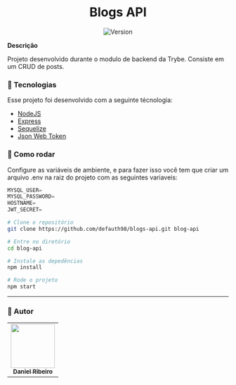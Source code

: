 <h1 align="center">Blogs API</h1>
<p align="center">
  <img alt="Version" src="https://img.shields.io/badge/version-0.1.0-blue.svg?cacheSeconds=2592000" />
  <a href="https://twitter.com/defauth8" target="_blank">
  </a>
</p>

**Descrição**

Projeto desenvolvido durante o modulo de backend da Trybe. Consiste em um CRUD de posts.

### :nut_and_bolt: Tecnologias

Esse projeto foi desenvolvido com a seguinte técnologia:

- [NodeJS][nodejs]
- [Express][express]
- [Sequelize][sequelize]
- [Json Web Token][jsonwebtoken]

[nodejs]: https://nodejs.org/en/
[express]: https://expressjs.com/pt-br/
[jsonwebtoken]: https://www.npmjs.com/package/jsonwebtoken
[sequelize]: https://sequelize.org/master/

### :thinking: Como rodar

Configure as variáveis de ambiente, e para fazer isso você tem que criar um arquivo .env na raiz do projeto com as seguintes variaveis:

```js
MYSQL_USER=
MYSQL_PASSWORD=
HOSTNAME=
JWT_SECRET=
```

```bash
# Clone o repositório
git clone https://github.com/defauth98/blogs-api.git blog-api

# Entre no diretório
cd blog-api

# Instale as depedências
npm install

# Rode o projeto
npm start
```

---

### :bust_in_silhouette: Autor

<table>
  <tr>
    <td align="center">
      <a href="https://github.com/defauth98">
        <img src="https://avatars.githubusercontent.com/u/52966246?v=4" width="100px;" alt=""/>
        <br />
          <sub>
            <b>Daniel Ribeiro</b>
          </sub>
      </a>
    </td>
  </tr>
</table>
